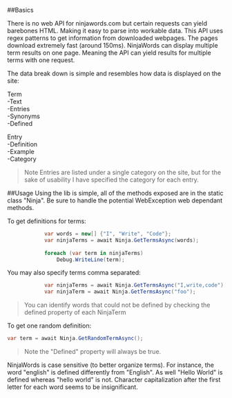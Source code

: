 ##Basics

There is no web API for ninjawords.com but certain requests can yield barebones HTML. Making it easy to parse into workable data. This API uses regex patterns to get information from downloaded webpages. The pages download extremely fast (around 150ms). NinjaWords can display multiple term results on one page. Meaning the API can yield results for multiple terms with one request. 

The  data break down is simple and resembles how data is displayed on the site:

Term<br/>
-Text<br />
-Entries<br />
-Synonyms<br />
-Defined
  
Entry<br />
-Definition<br />
-Example<br />
-Category<br />
>Note Entries are listed under a single category on the site, but for the sake of usability I have specified the category for each entry.
  
##Usage
Using the lib is simple, all of the methods exposed are in the static class "Ninja". Be sure to handle the potential WebException web dependant methods.

To get definitions for terms:
```C#
            var words = new[] {"I", "Write", "Code"};
            var ninjaTerms = await Ninja.GetTermsAsync(words);
            
            foreach (var term in ninjaTerms)
                Debug.WriteLine(term);
```

You may also specify terms comma separated:
```C#
            var ninjaTerms = await Ninja.GetTermsAsync("I,write,code");
            var ninjaTerm = await Ninja.GetTermsAsync("foo");
```

>You can identify words that could not be defined by checking the defined property of each NinjaTerm

To get one random definition:
```C#
var term = await Ninja.GetRandomTermAsync();
```

>Note the "Defined" property will always be true.

NinjaWords is case sensitive (to better organize terms). For instance, the word "english" is defined differently from "English". As well "Hello World" is defined whereas "hello world" is not. Character capitalization after the first letter for each word seems to be insignificant. 
